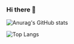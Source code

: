 ### Hi there 👋


![Anurag's GitHub stats](https://github-readme-stats.vercel.app/api?username=Makkho&show_icons=true&theme=radical)

![Top Langs](https://github-readme-stats.vercel.app/api/top-langs/?username=Makkho&layout=compact)

<!--
**Makkho/Makkho** is a ✨ _special_ ✨ repository because its `README.md` (this file) appears on your GitHub profile.

Here are some ideas to get you started:

- 🔭 I’m currently working on ...
- 🌱 I’m currently learning ...
- 👯 I’m looking to collaborate on ...
- 🤔 I’m looking for help with ...
- 💬 Ask me about ...
- 📫 How to reach me: ...
- 😄 Pronouns: ...
- ⚡ Fun fact: ...
-->
